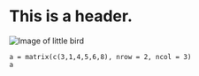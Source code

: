# This is a header.

![Image of little bird](https://cdn-s-www.lalsace.fr/images/76264DA4-A105-4C58-A931-FEAC6639FC19/NW_raw/le-moineau-est-de-plus-en-plus-rare-photo-l-alsace-h-1524763174.jpg)

```
a = matrix(c(3,1,4,5,6,8), nrow = 2, ncol = 3)
a
```
